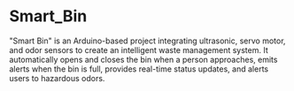 # Smart_Bin
"Smart Bin" is an Arduino-based project integrating ultrasonic, servo motor, and odor sensors to create an intelligent waste management system. It automatically opens and closes the bin when a person approaches, emits alerts when the bin is full, provides real-time status updates, and alerts users to hazardous odors. 
